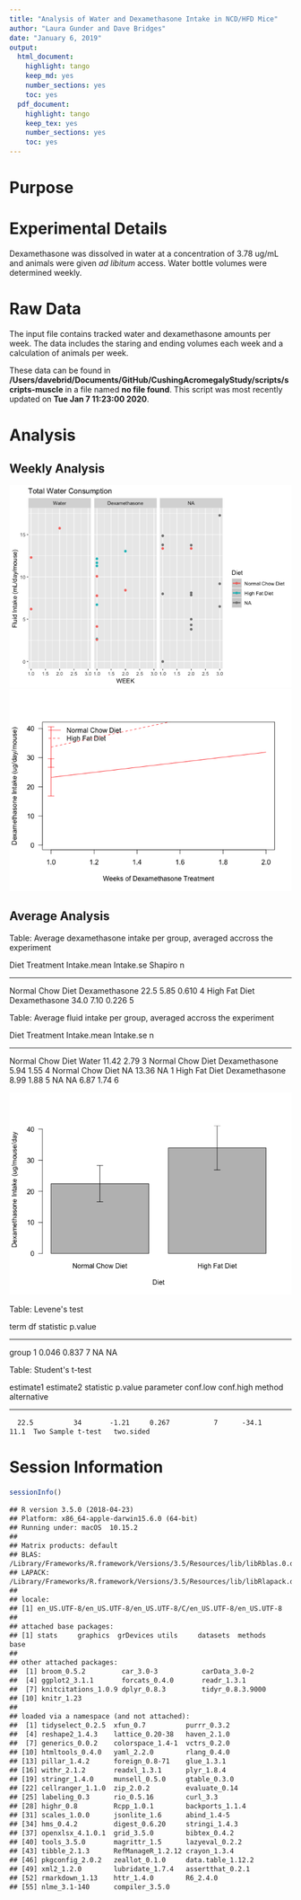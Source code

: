```yaml
---
title: "Analysis of Water and Dexamethasone Intake in NCD/HFD Mice"
author: "Laura Gunder and Dave Bridges"
date: "January 6, 2019"
output:
  html_document:
    highlight: tango
    keep_md: yes
    number_sections: yes
    toc: yes
  pdf_document:
    highlight: tango
    keep_tex: yes
    number_sections: yes
    toc: yes
---
```




# Purpose

# Experimental Details



Dexamethasone was dissolved in water at a concentration of 3.78 ug/mL and animals were given *ad libitum* access.  Water bottle volumes were determined weekly.

# Raw Data

The input file contains tracked water and dexamethasone amounts per week.  The data includes the staring and ending volumes each week and a calculation of animals per week.



These data can be found in **/Users/davebrid/Documents/GitHub/CushingAcromegalyStudy/scripts/scripts-muscle** in a file named **no file found**.  This script was most recently updated on **Tue Jan  7 11:23:00 2020**.

# Analysis

## Weekly Analysis

![](figures/weekly-lineplot-1.png)<!-- -->![](figures/weekly-lineplot-2.png)<!-- -->

## Average Analysis


Table: Average dexamethasone intake per group, averaged accross the experiment

Diet               Treatment        Intake.mean   Intake.se   Shapiro    n
-----------------  --------------  ------------  ----------  --------  ---
Normal Chow Diet   Dexamethasone           22.5        5.85     0.610    4
High Fat Diet      Dexamethasone           34.0        7.10     0.226    5



Table: Average fluid intake per group, averaged accross the experiment

Diet               Treatment        Intake.mean   Intake.se    n
-----------------  --------------  ------------  ----------  ---
Normal Chow Diet   Water                  11.42        2.79    3
Normal Chow Diet   Dexamethasone           5.94        1.55    4
Normal Chow Diet   NA                     13.36          NA    1
High Fat Diet      Dexamethasone           8.99        1.88    5
NA                 NA                      6.87        1.74    6

![](figures/average-lineplot-1.png)<!-- -->

Table: Levene's test

term     df   statistic   p.value
------  ---  ----------  --------
group     1       0.046     0.837
          7          NA        NA



Table: Student's t-test

 estimate1   estimate2   statistic   p.value   parameter   conf.low   conf.high  method              alternative 
----------  ----------  ----------  --------  ----------  ---------  ----------  ------------------  ------------
      22.5          34       -1.21     0.267           7      -34.1        11.1  Two Sample t-test   two.sided   


# Session Information


```r
sessionInfo()
```

```
## R version 3.5.0 (2018-04-23)
## Platform: x86_64-apple-darwin15.6.0 (64-bit)
## Running under: macOS  10.15.2
## 
## Matrix products: default
## BLAS: /Library/Frameworks/R.framework/Versions/3.5/Resources/lib/libRblas.0.dylib
## LAPACK: /Library/Frameworks/R.framework/Versions/3.5/Resources/lib/libRlapack.dylib
## 
## locale:
## [1] en_US.UTF-8/en_US.UTF-8/en_US.UTF-8/C/en_US.UTF-8/en_US.UTF-8
## 
## attached base packages:
## [1] stats     graphics  grDevices utils     datasets  methods   base     
## 
## other attached packages:
##  [1] broom_0.5.2         car_3.0-3           carData_3.0-2      
##  [4] ggplot2_3.1.1       forcats_0.4.0       readr_1.3.1        
##  [7] knitcitations_1.0.9 dplyr_0.8.3         tidyr_0.8.3.9000   
## [10] knitr_1.23         
## 
## loaded via a namespace (and not attached):
##  [1] tidyselect_0.2.5  xfun_0.7          purrr_0.3.2      
##  [4] reshape2_1.4.3    lattice_0.20-38   haven_2.1.0      
##  [7] generics_0.0.2    colorspace_1.4-1  vctrs_0.2.0      
## [10] htmltools_0.4.0   yaml_2.2.0        rlang_0.4.0      
## [13] pillar_1.4.2      foreign_0.8-71    glue_1.3.1       
## [16] withr_2.1.2       readxl_1.3.1      plyr_1.8.4       
## [19] stringr_1.4.0     munsell_0.5.0     gtable_0.3.0     
## [22] cellranger_1.1.0  zip_2.0.2         evaluate_0.14    
## [25] labeling_0.3      rio_0.5.16        curl_3.3         
## [28] highr_0.8         Rcpp_1.0.1        backports_1.1.4  
## [31] scales_1.0.0      jsonlite_1.6      abind_1.4-5      
## [34] hms_0.4.2         digest_0.6.20     stringi_1.4.3    
## [37] openxlsx_4.1.0.1  grid_3.5.0        bibtex_0.4.2     
## [40] tools_3.5.0       magrittr_1.5      lazyeval_0.2.2   
## [43] tibble_2.1.3      RefManageR_1.2.12 crayon_1.3.4     
## [46] pkgconfig_2.0.2   zeallot_0.1.0     data.table_1.12.2
## [49] xml2_1.2.0        lubridate_1.7.4   assertthat_0.2.1 
## [52] rmarkdown_1.13    httr_1.4.0        R6_2.4.0         
## [55] nlme_3.1-140      compiler_3.5.0
```


